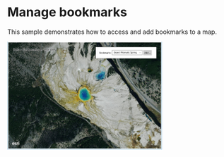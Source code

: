 # Manage bookmarks

This sample demonstrates how to access and add bookmarks to a map.

<img src="ManageBookmarks.jpg" width="350"/>
